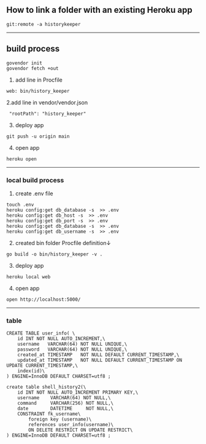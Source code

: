 ## How to link a folder with an existing Heroku app
```
git:remote -a historykeeper
```
----------------------------

## build process
```
govendor init
govendor fetch +out
```

1. add line in Procfile 
```
web: bin/history_keeper
```
2.add line in vendor/vendor.json
```
 "rootPath": "history_keeper"
```
3. deploy app
```
git push -u origin main
```
4. open app
```
heroku open 
```
----------------------------

### local build process

1. create .env file
```
touch .env
heroku config:get db_database -s  >> .env
heroku config:get db_host -s  >> .env
heroku config:get db_port -s  >> .env
heroku config:get db_database -s  >> .env
heroku config:get db_username -s  >> .env
```
2. created bin folder Procfile definition↓
```
go build -o bin/history_keeper -v .
```
3. deploy app
```
heroku local web
```
4. open app
```
open http://localhost:5000/
```

----------------------------

### table
```
CREATE TABLE user_info( \
    id INT NOT NULL AUTO_INCREMENT,\
    username   VARCHAR(64) NOT NULL UNIQUE,\
    password   VARCHAR(64) NOT NULL UNIQUE,\
    created_at TIMESTAMP   NOT NULL DEFAULT CURRENT_TIMESTAMP,\
    updated_at TIMESTAMP   NOT NULL DEFAULT CURRENT_TIMESTAMP ON UPDATE CURRENT_TIMESTAMP,\
    index(id)\
) ENGINE=InnoDB DEFAULT CHARSET=utf8 ;
```

```
create table shell_history2(\
    id INT NOT NULL AUTO_INCREMENT PRIMARY KEY,\
    username    VARCHAR(64) NOT NULL,\
    command     VARCHAR(256) NOT NULL,\
    date        DATETIME     NOT NULL,\
    CONSTRAINT fk_username\
        foreign key (username)\
        references user_info(username)\
        ON DELETE RESTRICT ON UPDATE RESTRICT\
) ENGINE=InnoDB DEFAULT CHARSET=utf8 ;
```
